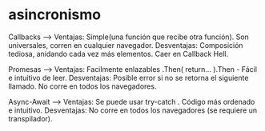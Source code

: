 # asincronismo

Callbacks --> Ventajas: Simple(una función que recibe otra función). Son universales, corren en cualquier navegador.
Desventajas: Composición tediosa, anidando cada vez más elementos. Caer en Callback Hell.

Promesas --> Ventajas: Facilmente enlazables .Then( return… ).Then - Fácil e intuitivo de leer.
Desventajas: Posible error si no se retorna el siguiente llamado. No corre en todos los navegadores.

Async-Await --> Ventajas: Se puede usar try-catch . Código más ordenado e intuitivo.
Desventajas: No corre en todos los navegadores (se requiere un transpilador).
